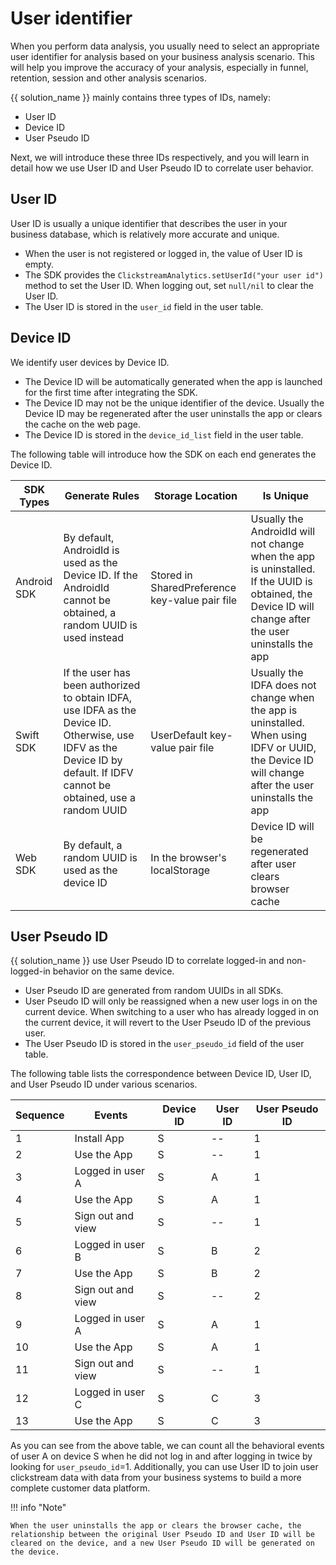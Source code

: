 # User identifier

When you perform data analysis, you usually need to select an appropriate user identifier for analysis based on your business analysis scenario. This will help you improve the accuracy of your analysis, especially in funnel, retention, session and other analysis scenarios.

{{ solution_name }} mainly contains three types of IDs, namely:

- User ID
- Device ID
- User Pseudo ID

Next, we will introduce these three IDs respectively, and you will learn in detail how we use User ID and User Pseudo ID to correlate user behavior.

## User ID

User ID is usually a unique identifier that describes the user in your business database, which is relatively more accurate and unique.

* When the user is not registered or logged in, the value of User ID is empty.
* The SDK provides the `ClickstreamAnalytics.setUserId("your user id")` method to set the User ID. When logging out, set `null/nil` to clear the User ID.
* The User ID is stored in the `user_id` field in the user table.

## Device ID

We identify user devices by Device ID.

* The Device ID will be automatically generated when the app is launched for the first time after integrating the SDK.
* The Device ID may not be the unique identifier of the device. Usually the Device ID may be regenerated after the user uninstalls the app or clears the cache on the web page.
* The Device ID is stored in the `device_id_list` field in the user table.

The following table will introduce how the SDK on each end generates the Device ID.

| SDK Types   | Generate Rules                                               | Storage Location                               | Is Unique                                                    |
| ----------- | ------------------------------------------------------------ | ---------------------------------------------- | ------------------------------------------------------------ |
| Android SDK | By default, AndroidId is used as the Device ID. If the AndroidId cannot be obtained, a random UUID is used instead | Stored in SharedPreference key-value pair file | Usually the AndroidId will not change when the app is uninstalled. <br>If the UUID is obtained, the Device ID will change after the user uninstalls the app |
| Swift SDK   | If the user has been authorized to obtain IDFA, use IDFA as the Device ID. Otherwise, use IDFV as the Device ID by default. If IDFV cannot be obtained, use a random UUID | UserDefault key-value pair file                | Usually the IDFA does not change when the app is uninstalled. <br>When using IDFV or UUID, the Device ID will change after the user uninstalls the app |
| Web SDK     | By default, a random UUID is used as the device ID           | In the browser's localStorage                  | Device ID will be regenerated after user clears browser cache |

## User Pseudo ID

{{ solution_name }} use User Pseudo ID to correlate logged-in and non-logged-in behavior on the same device.

* User Pseudo ID are generated from random UUIDs in all SDKs.
* User Pseudo ID will only be reassigned when a new user logs in on the current device. When switching to a user who has already logged in on the current device, it will revert to the User Pseudo ID of the previous user.
* The User Pseudo ID is stored in the `user_pseudo_id` field of the user table.

The following table lists the correspondence between Device ID, User ID, and User Pseudo ID under various scenarios.

| Sequence | Events            | Device ID | User ID | User Pseudo ID |
| -------- | ----------------- | --------- | ------- | -------------- |
| 1        | Install App       | S         | --      | 1              |
| 2        | Use the App       | S         | --      | 1              |
| 3        | Logged in user A  | S         | A       | 1              |
| 4        | Use the App       | S         | A       | 1              |
| 5        | Sign out and view | S         | --      | 1              |
| 6        | Logged in user B  | S         | B       | 2              |
| 7        | Use the App       | S         | B       | 2              |
| 8        | Sign out and view | S         | --      | 2              |
| 9        | Logged in user A  | S         | A       | 1              |
| 10       | Use the App       | S         | A       | 1              |
| 11       | Sign out and view | S         | --      | 1              |
| 12       | Logged in user C  | S         | C       | 3              |
| 13       | Use the App       | S         | C       | 3              |

As you can see from the above table, we can count all the behavioral events of user A on device S when he did not log in and after logging in twice by looking for `user_pseudo_id`=1. Additionally, you can use User ID to join user clickstream data with data from your business systems to build a more complete customer data platform.


!!! info "Note"

    When the user uninstalls the app or clears the browser cache, the relationship between the original User Pseudo ID and User ID will be cleared on the device, and a new User Pseudo ID will be generated on the device.
